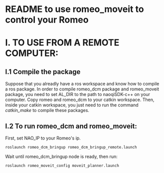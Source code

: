README to use romeo_moveit to control your Romeo
================================================

I. TO USE FROM A REMOTE COMPUTER:
=================================

I.1 Compile the package
-----------------------

Suppose that you alreadly have a ros workspace and know how to compile a ros package. In order to compile romeo_dcm package and romeo_moveit package, you need to set AL_DIR to the path to naoqiSDK-c++ on your computer. Copy romeo and romeo_dcm to your catkin workspace. Then, inside your catkin workspace, you just need to run the command *catkin_make* to compile these packages.

I.2 To run romeo_dcm and romeo_moveit:
--------------------------------------

First, set NAO_IP to your Romeo's ip.

``
roslaunch romeo_dcm_bringup romeo_dcm_bringup_remote.launch
``

Wait until romeo_dcm_bringup node is ready, then run:

``
roslaunch romeo_moveit_config moveit_planner.launch
``

